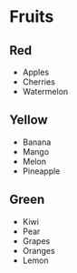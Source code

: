 # Fruits

## Red
- Apples
- Cherries
- Watermelon

## Yellow
- Banana
- Mango
- Melon
- Pineapple

## Green
- Kiwi
- Pear
- Grapes
- Oranges
- Lemon
